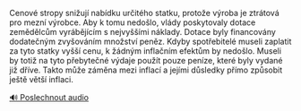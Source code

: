 
Cenové stropy snižují nabídku určitého statku, protože výroba je ztrátová pro mezní výrobce. Aby k tomu nedošlo, vlády poskytovaly dotace zemědělcům vyrábějícím s nejvyššími náklady. Dotace byly financovány dodatečným zvyšováním množství peněz. Kdyby spotřebitelé museli zaplatit za tyto statky vyšší cenu, k žádným inflačním efektům by nedošlo. Museli by totiž na tyto přebytečné výdaje použít pouze peníze, které byly vydané již dříve. Takto může záměna mezi inflací a jejími důsledky přímo způsobit ještě větší inflaci.

[🔊 Poslechnout audio](/data/7-paragraphs/audio/chapter_79/para_005-Cenov-stropy-sniuj-nabdku-uritho-statku-pro.mp3)
